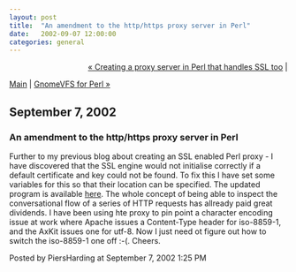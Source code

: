 ```yaml
---
layout: post
title:  "An amendment to the http/https proxy server in Perl"
date:   2002-09-07 12:00:00
categories: general
---
```

<p align="right">
<a href="http://www.piersharding.com/blog/archives/2002/09/creating_a_prox.html">&laquo; Creating a proxy server in Perl that handles SSL too</a> |

<a href="http://www.piersharding.com/blog/">Main</a>
| <a href="http://www.piersharding.com/blog/archives/2002/11/gnomevfs_for_pe.html">GnomeVFS for Perl &raquo;</a>

</p>

<h2>September  7, 2002</h2>

<h3>An amendment to the http/https proxy server in Perl</h3>

Further to my previous blog about creating an SSL enabled Perl proxy - I have
discovered that the SSL engine would not initialise correctly if a default
certificate and key could not be found.  To fix this I have set some variables
for this so that their location can be specified.  The updated program is
available <a href='/download/proxy.pl'>here</a>.
The whole concept of being able to inspect the conversational flow of a series
of HTTP requests has allready paid great dividends.  I have been using hte
proxy to pin point a character encoding issue at work where Apache issues a
Content-Type header for iso-8859-1, and the AxKit issues one for utf-8.  Now I
just need ot figure out how to switch the iso-8859-1 one off :-(.
Cheers.

<div id="a000015more"><div id="more">

</div></div>

<p class="posted">Posted by PiersHarding at September  7, 2002  1:25 PM</p>





